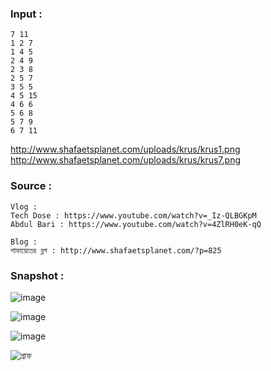 
### Input : 

```
7 11
1 2 7
1 4 5 
2 4 9
2 3 8
2 5 7 
3 5 5 
4 5 15
4 6 6  
5 6 8 
5 7 9 
6 7 11 
```
http://www.shafaetsplanet.com/uploads/krus/krus1.png
http://www.shafaetsplanet.com/uploads/krus/krus7.png



### Source : 
```
Vlog : 
Tech Dose : https://www.youtube.com/watch?v=_Iz-QLBGKpM
Abdul Bari : https://www.youtube.com/watch?v=4ZlRH0eK-qQ

Blog : 
শাফায়েতের ব্লগ : http://www.shafaetsplanet.com/?p=825

```

### Snapshot : 
![image](https://user-images.githubusercontent.com/63524824/135057806-a3027fa7-2b16-49b5-a770-ee9d19214f06.png)

![image](https://user-images.githubusercontent.com/63524824/135057706-741aa81f-4bcd-4148-827e-5b57861a424f.png)

![image](https://user-images.githubusercontent.com/63524824/135057874-078c6f04-84d1-47cf-9a06-1c79e848189d.png)

![গ্রাফ ](https://user-images.githubusercontent.com/63524824/135058320-da190986-a417-4fd9-9ee0-b8a8bfcc3f1a.png)





